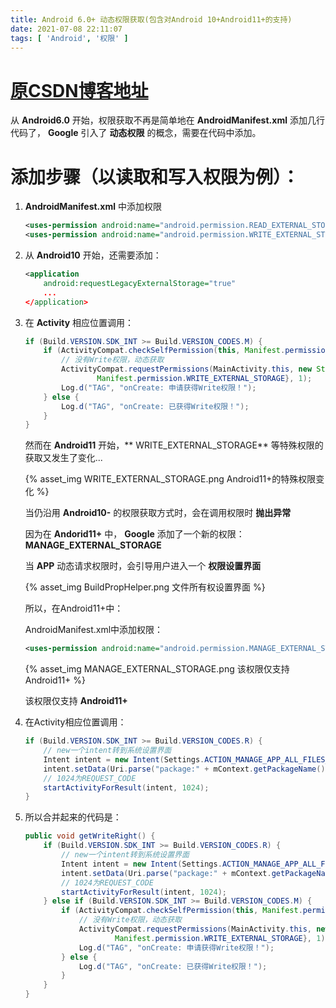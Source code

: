 ```yaml
---
title: Android 6.0+ 动态权限获取(包含对Android 10+Android11+的支持)
date: 2021-07-08 22:11:07
tags: [ 'Android', '权限' ]
---
```

# [原CSDN博客地址](https://blog.csdn.net/weixin_43267515/article/details/111239279?spm=1001.2014.3001.5501)
从 **Android6.0** 开始，权限获取不再是简单地在 **AndroidManifest.xml** 添加几行代码了， **Google** 引入了 **动态权限** 的概念，需要在代码中添加。
# 添加步骤（以读取和写入权限为例）：
1. **AndroidManifest.xml** 中添加权限
    ```xml
    <uses-permission android:name="android.permission.READ_EXTERNAL_STORAGE" />
    <uses-permission android:name="android.permission.WRITE_EXTERNAL_STORAGE" />
    ```
2. 从 **Android10** 开始，还需要添加：
    ```xml
    <application
        android:requestLegacyExternalStorage="true"
        ...
    </application>
    ```

3. 在 **Activity** 相应位置调用：
    ```java
    if (Build.VERSION.SDK_INT >= Build.VERSION_CODES.M) {
        if (ActivityCompat.checkSelfPermission(this, Manifest.permission.WRITE_EXTERNAL_STORAGE) == -1) {
            // 没有Write权限，动态获取
            ActivityCompat.requestPermissions(MainActivity.this, new String[]{
                    Manifest.permission.WRITE_EXTERNAL_STORAGE}, 1);
            Log.d("TAG", "onCreate: 申请获得Write权限！");
        } else {
            Log.d("TAG", "onCreate: 已获得Write权限！");
        }
    }
    ```
    然而在 **Android11** 开始，** WRITE_EXTERNAL_STORAGE** 等特殊权限的获取又发生了变化...

    {% asset_img WRITE_EXTERNAL_STORAGE.png Android11+的特殊权限变化 %}

    当仍沿用 **Android10-** 的权限获取方式时，会在调用权限时 **抛出异常** 

    因为在 **Andorid11+** 中， **Google** 添加了一个新的权限： **MANAGE_EXTERNAL_STORAGE**

    当 **APP** 动态请求权限时，会引导用户进入一个 **权限设置界面**

    {% asset_img BuildPropHelper.png 文件所有权设置界面 %}

    所以，在Android11+中：
    
    AndroidManifest.xml中添加权限：

    ```xml
    <uses-permission android:name="android.permission.MANAGE_EXTERNAL_STORAGE" />
    ```

    {% asset_img MANAGE_EXTERNAL_STORAGE.png 该权限仅支持Android11+ %}

    该权限仅支持 **Android11+** 

4. 在Activity相应位置调用：

    ```java
    if (Build.VERSION.SDK_INT >= Build.VERSION_CODES.R) {
        // new一个intent转到系统设置界面
        Intent intent = new Intent(Settings.ACTION_MANAGE_APP_ALL_FILES_ACCESS_PERMISSION);
        intent.setData(Uri.parse("package:" + mContext.getPackageName()));
        // 1024为REQUEST_CODE
        startActivityForResult(intent, 1024);
    }
    ```

5. 所以合并起来的代码是：

    ```java
    public void getWriteRight() {
        if (Build.VERSION.SDK_INT >= Build.VERSION_CODES.R) {
            // new一个intent转到系统设置界面
            Intent intent = new Intent(Settings.ACTION_MANAGE_APP_ALL_FILES_ACCESS_PERMISSION);
            intent.setData(Uri.parse("package:" + mContext.getPackageName()));
            // 1024为REQUEST_CODE
            startActivityForResult(intent, 1024);
        } else if (Build.VERSION.SDK_INT >= Build.VERSION_CODES.M) {
            if (ActivityCompat.checkSelfPermission(this, Manifest.permission.WRITE_EXTERNAL_STORAGE) == -1) {
                // 没有Write权限，动态获取
                ActivityCompat.requestPermissions(MainActivity.this, new String[]{
                        Manifest.permission.WRITE_EXTERNAL_STORAGE}, 1);
                Log.d("TAG", "onCreate: 申请获得Write权限！");
            } else {
                Log.d("TAG", "onCreate: 已获得Write权限！");
            }
        }
    }
    ```